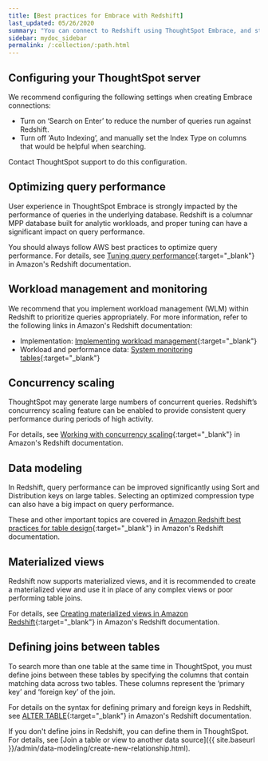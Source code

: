 ```yaml
---
title: [Best practices for Embrace with Redshift]
last_updated: 05/26/2020
summary: "You can connect to Redshift using ThoughtSpot Embrace, and start searching your data. This article contains helpful pointers on data modeling."
sidebar: mydoc_sidebar
permalink: /:collection/:path.html
---
```

## Configuring your ThoughtSpot server

We recommend configuring the following settings when creating Embrace connections:
- Turn on ‘Search on Enter’ to reduce the number of queries run against Redshift.
- Turn off ‘Auto Indexing’, and manually set the Index Type on columns that would be helpful when searching.

Contact ThoughtSpot support to do this configuration.

## Optimizing query performance

User experience in ThoughtSpot Embrace is strongly impacted by the performance of queries in the underlying database. Redshift is a columnar MPP database built for analytic workloads, and proper tuning can have a significant impact on query performance.

You should always follow AWS best practices to optimize query performance. For details, see
[Tuning query performance](https://docs.aws.amazon.com/redshift/latest/dg/c-optimizing-query-performance.html){:target="_blank"} in Amazon's Redshift documentation.

## Workload management and monitoring

We recommend that you implement workload management (WLM) within Redshift to prioritize queries appropriately.
For more information, refer to the following links in Amazon's Redshift documentation:
- Implementation: [Implementing workload management](https://docs.aws.amazon.com/redshift/latest/dg/cm-c-implementing-workload-management.html){:target="_blank"}
- Workload and performance data: [System monitoring tables](https://docs.aws.amazon.com/redshift/latest/dg/cm-c-wlm-query-monitoring-rules.html#cm-c-wlm-query-monitoring-metrics){:target="_blank"}

## Concurrency scaling

ThoughtSpot may generate large numbers of concurrent queries. Redshift’s concurrency scaling feature can be enabled to provide consistent query performance during periods of high activity.

For details, see [Working with concurrency scaling](https://docs.aws.amazon.com/redshift/latest/dg/concurrency-scaling.html){:target="_blank"} in Amazon's Redshift documentation.

## Data modeling

In Redshift, query performance can be improved significantly using Sort and Distribution keys on large tables. Selecting an optimized compression type can also have a big impact on query performance.

These and other important topics are covered in [Amazon Redshift best practices for table design](https://docs.aws.amazon.com/redshift/latest/dg/c_designing-tables-best-practices.html){:target="_blank"} in Amazon's Redshift documentation.

## Materialized views

Redshift now supports materialized views, and it is recommended to create a materialized view and use it in place of any complex views or poor performing table joins.

For details, see [Creating materialized views in Amazon Redshift](https://docs.aws.amazon.com/redshift/latest/dg/materialized-view-overview.html){:target="_blank"} in Amazon's Redshift documentation.

## Defining joins between tables

To search more than one table at the same time in ThoughtSpot, you must define joins between these tables by specifying the columns that contain matching data across two tables. These columns represent the ‘primary key’ and ‘foreign key’ of the join.

For details on the syntax for defining primary and foreign keys in Redshift, see [ALTER TABLE](https://docs.aws.amazon.com/redshift/latest/dg/r_ALTER_TABLE.html){:target="_blank"} in Amazon's Redshift documentation.

If you don't define joins in Redshift, you can define them in ThoughtSpot. For details, see [Join a table or view to another data source]({{ site.baseurl }}/admin/data-modeling/create-new-relationship.html). 
